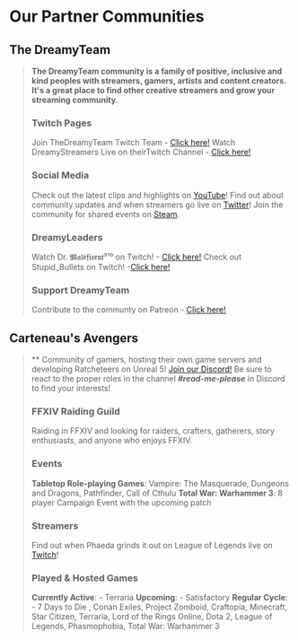 # Our Partner Communities
## The DreamyTeam
> **The DreamyTeam community is a family of positive, inclusive and kind peoples with streamers, gamers, artists and content creators. It's a great place to find other creative streamers and grow your streaming community.**
> ### Twitch Pages
>
> Join TheDreamyTeam Twitch Team - [Click here!](https://www.twitch.tv/team/thedreamyteam)
> Watch DreamyStreamers Live on theirTwitch Channel - [Click here!](https://www.twitch.tv/thedreamyteam)
>
> ### Social Media
>
> Check out the latest clips and highlights on [YouTube](https://www.youtube.com/channel/UCqbzcNkt8jBf5wwe-7_bmHw)!
> Find out about community updates and when streamers go live on [Twitter](https://twitter.com/thedreamyteam)!
> Join the community for shared events on [Steam](https://steamcommunity.com/groups/the-dreamy-team).
>
> ### DreamyLeaders
>
> Watch Dr. 𝕸𝖆𝖑𝖊𝖋𝖎𝖈𝖊𝖓𝖙⁹¹⁰ on Twitch! - [Click here!](https://www.twitch.tv/drmaleficent910)
> Check out Stupid_Bullets on Twitch! -[Click here!](https://www.twitch.tv/stupid_bullets)
>
> ### Support DreamyTeam
>
> Contribute to the communty on Patreon - [Click here!](https://www.patreon.com/DreamyTeam)
>

## Carteneau's Avengers
> ** Community of gamers, hosting their own game servers and developing Ratcheteers on Unreal 5!
> [Join our Discord!](https://discord.gg/arBZfF9)
> Be sure to react to the proper roles in the channel ***#read-me-please*** in Discord to find your interests!
>
> ### FFXIV Raiding Guild
> Raiding in FFXIV and looking for raiders, crafters, gatherers, story enthusiasts, and anyone who enjoys FFXIV.
>
> ### Events
>
> __Tabletop Role-playing Games__: Vampire: The Masquerade, Dungeons and Dragons, Pathfinder, Call of Cthulu
> __Total War: Warhammer 3__: 8 player Campaign Event with the upcoming patch
>
> ### Streamers
>
> Find out when Phaeda grinds it out on League of Legends live on [Twitch](https://www.twitch.tv/phaedaalesti)!
>
> ### Played & Hosted Games
> 
> __Currently Active__: - Terraria 
> __Upcoming__: - Satisfactory
> __Regular Cycle__: - 7 Days to Die , Conan Exiles, Project Zomboid, Craftopia, Minecraft, Star Citizen, Terraria, Lord of the Rings Online, Dota 2, League of Legends, Phasmophobia, Total War: Warhammer 3
>